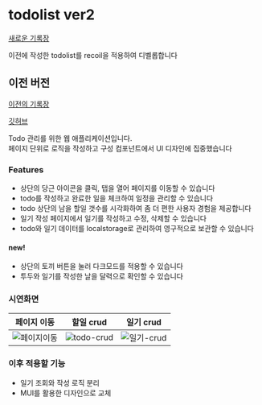 # todolist ver2
[새로운 기록장](https://chochojj.github.io/todolist-ver2/)

이전에 작성한 todolist를 recoil을 적용하여 디벨롭합니다


## 이전 버전
[이전의 기록장](https://chochojj.github.io/todolist/)

[깃허브](https://github.com/chochojj/todolist)

Todo 관리를 위한 웹 애플리케이션입니다. <br/>
페이지 단위로 로직을 작성하고 구성 컴포넌트에서 UI 디자인에 집중했습니다

### Features

- 상단의 당근 아이콘을 클릭, 탭을 열어 페이지를 이동할 수 있습니다
- todo를 작성하고 완료한 일을 체크하여 일정을 관리할 수 있습니다
- todo 상단의 남을 할일 갯수를 시각화하여 좀 더 편한 사용자 경험을 제공합니다
- 일기 작성 페이지에서 일기를 작성하고 수정, 삭제할 수 있습니다
- todo와 일기 데이터를 localstorage로 관리하여 영구적으로 보관할 수 있습니다 
#### new!
- 상단의 토끼 버튼을 눌러 다크모드를 적용할 수 있습니다
- 투두와 일기를 작성한 날을 달력으로 확인할 수 있습니다
  
### 시연화면

| 페이지 이동 |  할일 crud | 일기 crud |
|:-:|:-:| :-: |
|![페이지이동](https://github.com/chochojj/todolist/assets/104323906/5d5c24a3-0b8d-4840-b01b-9fc6e4d9cb46)|![todo-crud](https://github.com/chochojj/todolist/assets/104323906/c96285ac-3093-45b9-85b8-3e997e750588)|![일기-crud](https://github.com/chochojj/todolist/assets/104323906/df05fa9f-9a36-4911-98d3-d3b98ad167b6)|

### 이후 적용할 기능
- 일기 조회와 작성 로직 분리
- MUI를 활용한 디자인으로 교체
